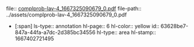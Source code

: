 file:: [complprob-lav-4_1667325090679_0.pdf](../assets/complprob-lav-4_1667325090679_0.pdf)
file-path:: ../assets/complprob-lav-4_1667325090679_0.pdf

- [:span]
  ls-type:: annotation
  hl-page:: 6
  hl-color:: yellow
  id:: 63628be7-847a-44fa-a7dc-2d385bc34556
  hl-type:: area
  hl-stamp:: 1667402721495
